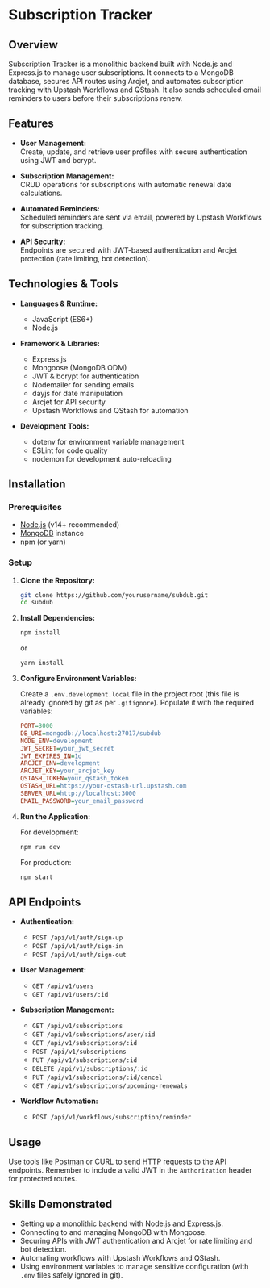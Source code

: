 # Subscription Tracker

## Overview

Subscription Tracker is a monolithic backend built with Node.js and Express.js to manage user subscriptions. It connects to a MongoDB database, secures API routes using Arcjet, and automates subscription tracking with Upstash Workflows and QStash. It also sends scheduled email reminders to users before their subscriptions renew.

## Features

- **User Management:**  
  Create, update, and retrieve user profiles with secure authentication using JWT and bcrypt.

- **Subscription Management:**  
  CRUD operations for subscriptions with automatic renewal date calculations.

- **Automated Reminders:**  
  Scheduled reminders are sent via email, powered by Upstash Workflows for subscription tracking.

- **API Security:**  
  Endpoints are secured with JWT-based authentication and Arcjet protection (rate limiting, bot detection).

## Technologies & Tools

- **Languages & Runtime:**  
  - JavaScript (ES6+)  
  - Node.js

- **Framework & Libraries:**  
  - Express.js  
  - Mongoose (MongoDB ODM)  
  - JWT & bcrypt for authentication  
  - Nodemailer for sending emails  
  - dayjs for date manipulation  
  - Arcjet for API security  
  - Upstash Workflows and QStash for automation

- **Development Tools:**  
  - dotenv for environment variable management  
  - ESLint for code quality  
  - nodemon for development auto-reloading

## Installation

### Prerequisites

- [Node.js](https://nodejs.org/en/) (v14+ recommended)
- [MongoDB](https://www.mongodb.com/) instance
- npm (or yarn)

### Setup

1. **Clone the Repository:**

   ```bash
   git clone https://github.com/yourusername/subdub.git
   cd subdub
   ```

2. **Install Dependencies:**

   ```bash
   npm install
   ```
   or
   ```bash
   yarn install
   ```

3. **Configure Environment Variables:**

   Create a `.env.development.local` file in the project root (this file is already ignored by git as per `.gitignore`). Populate it with the required variables:

   ```ini
   PORT=3000
   DB_URI=mongodb://localhost:27017/subdub
   NODE_ENV=development
   JWT_SECRET=your_jwt_secret
   JWT_EXPIRES_IN=1d
   ARCJET_ENV=development
   ARCJET_KEY=your_arcjet_key
   QSTASH_TOKEN=your_qstash_token
   QSTASH_URL=https://your-qstash-url.upstash.com
   SERVER_URL=http://localhost:3000
   EMAIL_PASSWORD=your_email_password
   ```

4. **Run the Application:**

   For development:
   ```bash
   npm run dev
   ```
   For production:
   ```bash
   npm start
   ```

## API Endpoints

- **Authentication:**  
  - `POST /api/v1/auth/sign-up`  
  - `POST /api/v1/auth/sign-in`  
  - `POST /api/v1/auth/sign-out`

- **User Management:**  
  - `GET /api/v1/users`  
  - `GET /api/v1/users/:id`

- **Subscription Management:**  
  - `GET /api/v1/subscriptions`  
  - `GET /api/v1/subscriptions/user/:id`  
  - `GET /api/v1/subscriptions/:id`  
  - `POST /api/v1/subscriptions`  
  - `PUT /api/v1/subscriptions/:id`  
  - `DELETE /api/v1/subscriptions/:id`  
  - `PUT /api/v1/subscriptions/:id/cancel`  
  - `GET /api/v1/subscriptions/upcoming-renewals`

- **Workflow Automation:**  
  - `POST /api/v1/workflows/subscription/reminder`

## Usage

Use tools like [Postman](https://www.postman.com/) or CURL to send HTTP requests to the API endpoints. Remember to include a valid JWT in the `Authorization` header for protected routes.

## Skills Demonstrated

- Setting up a monolithic backend with Node.js and Express.js.
- Connecting to and managing MongoDB with Mongoose.
- Securing APIs with JWT authentication and Arcjet for rate limiting and bot detection.
- Automating workflows with Upstash Workflows and QStash.
- Using environment variables to manage sensitive configuration (with `.env` files safely ignored in git).

